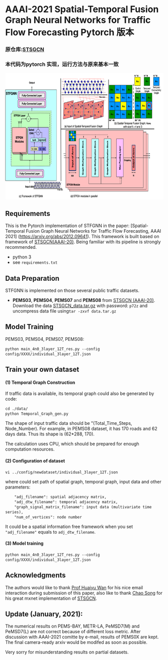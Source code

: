 # AAAI-2021 Spatial-Temporal Fusion Graph Neural Networks for Traffic Flow Forecasting Pytorch 版本

<p align="center">
  <h3>原仓库:<a href='https://github.com/MengzhangLI/STFGNN'>STSGCN</a></h3>
  <h3>本代码为pytorch 实现，运行方法与原来基本一致</h3>
</p>

<p align="center">
  <img width="800" height="400" src=./documents/stfgnn.png>
</p>

## Requirements
This is the Pytorch implementation of STFGNN in the paper: [Spatial-Temporal Fusion Graph Neural Networks for Traffic Flow Forecasting, AAAI 2021] (https://arxiv.org/abs/2012.09641). 
This framework is built based on framework of [STSGCN(AAAI-20)](https://github.com/Davidham3/STSGCN). Being familiar with its pipeline is strongly recommended. 
- python 3
- see `requirements.txt`
## Data Preparation
STFGNN is implemented on those several public traffic datasets.
- **PEMS03**, **PEMS04**, **PEMS07** and **PEMS08** from [STSGCN (AAAI-20)](https://github.com/Davidham3/STSGCN).
Download the data [STSGCN_data.tar.gz](https://pan.baidu.com/s/1ZPIiOM__r1TRlmY4YGlolw) with password: `p72z` and uncompress data file using`tar -zxvf data.tar.gz`

## Model Training
PEMS03, PEMS04, PEMS07, PEMS08:
```
python main_4n0_3layer_12T_res.py --config config/XXXX/individual_3layer_12T.json
```

## Train your own dataset

#### (1) Temporal Graph Construction
If traffic data is available, its temporal graph could also be generated by code:
```
cd ./data/
python Temporal_Graph_gen.py
```
The shape of input traffic data should be "(Total_Time_Steps, Node_Number). For example, in PEMS08 dataset, it has 170 roads and 62 days data. Thus its shape is (62*288, 170). 

The calculation uses CPU, which should be prepared for enough computation resources.
#### (2) Configuration of dataset
```
vi ../config/newdataset/individual_3layer_12T.json
```
where could set path of spatial graph, temporal graph, input data and other parameters: 
```
    "adj_filename": spatial adjacency matrix,
    "adj_dtw_filename": temporal adjacency matrix,
    "graph_signal_matrix_filename": input data (multivariate time series),
    "num_of_vertices": node number
```
It could be a spatial information free framework when you set `"adj_filename"` equals to `adj_dtw_filename`.

#### (3) Model training
```
python main_4n0_3layer_12T_res.py --config config/XXXX/individual_3layer_12T.json
```

## Acknowledgments
The authors would like to thank [Prof Huaiyu Wan](http://scit.bjtu.edu.cn/cms/staff/8793/?cat=102) for his nice email interaction during submission of this paper, also like to thank [Chao Song](https://github.com/Davidham3) for his great mxnet implementation of [STSGCN](https://github.com/Davidham3/STSGCN).
## Update (January, 2021):
The numerical results on PEMS-BAY, METR-LA, PeMSD7(M) and PeMSD7(L) are not correct because of different loss metric. After discussion with AAAI-2021 comitte by e-mail, results of PEMS0X are kept. The final camera-ready arxiv would be modifed as soon as possible.

Very sorry for misunderstanding results on partial datasets.